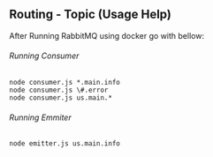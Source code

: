 ## Routing - Topic (Usage Help)

After Running RabbitMQ using docker go with bellow:

###### Running Consumer

```shell
node consumer.js *.main.info
node consumer.js \#.error
node consumer.js us.main.*

```

###### Running Emmiter

```shell
node emitter.js us.main.info
```
